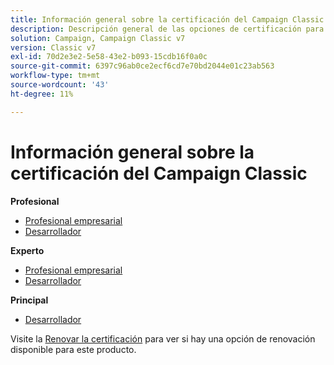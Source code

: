 ```yaml
---
title: Información general sobre la certificación del Campaign Classic
description: Descripción general de las opciones de certificación para Adobe Campaign Classic
solution: Campaign, Campaign Classic v7
version: Classic v7
exl-id: 70d2e3e2-5e58-43e2-b093-15cdb16f0a0c
source-git-commit: 6397c96ab0ce2ecf6cd7e70bd2044e01c23ab563
workflow-type: tm+mt
source-wordcount: '43'
ht-degree: 11%

---
```


# Información general sobre la certificación del Campaign Classic

**Profesional**

* [Profesional empresarial](/help/certifications/acc/acc-p-business.md) <!--AD0-E329-->
* [Desarrollador](/help/certifications/acc/acc-p-developer.md) <!--AD0-E331-->

**Experto**

* [Profesional empresarial](/help/certifications/acc/acc-e-business.md) <!--AD0-E327-->
* [Desarrollador](/help/certifications/acc/acc-e-developer.md) <!--AD0-E330-->

**Principal**

* [Desarrollador](/help/certifications/acc/acc-m-developer.md) <!--AD0-E328-->

Visite la [Renovar la certificación](/help/certifications/renew.md) para ver si hay una opción de renovación disponible para este producto.
